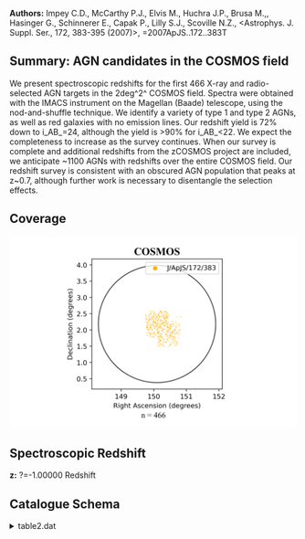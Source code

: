 **Authors:** Impey C.D., McCarthy P.J., Elvis M., Huchra J.P., Brusa M.,, Hasinger G., Schinnerer E., Capak P., Lilly S.J., Scoville N.Z., <Astrophys. J. Suppl. Ser., 172, 383-395 (2007)>, =2007ApJS..172..383T

## Summary: AGN candidates in the COSMOS field 

We present spectroscopic redshifts for the first 466 X-ray and radio-selected AGN targets in the 2deg^2^ COSMOS field. Spectra were obtained with the IMACS instrument on the Magellan (Baade) telescope, using the nod-and-shuffle technique. We identify a variety of type 1 and type 2 AGNs, as well as red galaxies with no emission lines. Our redshift yield is 72% down to i_AB_=24, although the yield is >90% for i_AB_<22. We expect the completeness to increase as the survey continues. When our survey is complete and additional redshifts from the zCOSMOS project are included, we anticipate ~1100 AGNs with redshifts over the entire COSMOS field. Our redshift survey is consistent with an obscured AGN population that peaks at z~0.7, although further work is necessary to disentangle the selection effects.
## Coverage
![image](https://raw.githubusercontent.com/joshgithubbin/Sherlock-DDF/refs/heads/main/Catalogue%20Plotting/Catalogues/J-ApJS-172-383/Subcatalogues/COSMOS/Plots/fieldcover.png)
## Spectroscopic Redshift 
 
**z:** ?=-1.00000 Redshift 
 

## Catalogue Schema

<details>
<summary>table2.dat</summary>

| Bytes   | Format   | Units    | Label     | Explanations                                   |
|:--------|:---------|:---------|:----------|:-----------------------------------------------|
| 1- 6    | A6       | ---      | ---       | [COSMOS]                                       |
| 8- 26   | A19      | ---      | [TIM2007] | Object name (JHHMMSS.ss+DDMMSS.s),             |
| 28- 38  | F11.7    | deg      | RAdeg     | Right Ascension in decimal degrees (J2000)     |
| 40- 48  | F9.7     | deg      | DEdeg     | Declination in decimal degrees (J2000)         |
| 50- 54  | F5.2     | ---      | imag      | HST/ACS i band AB magnitude                    |
| 56- 61  | F6.2     | ---      | S/N       | Signal-to-noise                                |
| 63- 67  | I5       | ---      | Texp      | Exposure time                                  |
| 69- 73  | A5       | ---      | Type      | Source classification (1)                      |
| 75- 82  | F8.5     | ---      | z         | ?=-1.00000 Redshift                            |
| 84      | A1       | ---      | n_z       | [c] Manually assigned z (2)                    |
| 86- 93  | F8.5     | ---      | e_z       | ?=-1.00000 The 1{sigma} error in z             |
| 95      | A1       | ---      | n_e_z     | [b] Manually assigned e_z (3)                  |
| 97      | A1       | ---      | zconf     | Confidence note on z (4)                       |
| 1       | =        | Type     | 1         | AGN                                            |
| 2       | =        | Type     | 2         | AGN                                            |
| 2       | AGN      | and      | red       | galaxy hybrid                                  |
| 2       | Type     | 1        | AGN       | had their  redshifts                           |
| 1       | =        | redshift | is        | considered unambiguous                         |
| 2       | =        | only     | one       | line fit or the redshift comes strictly from a |

**Note**: Source type as follows:
     q1 = Type 1 AGN
     q2 = Type 2 AGN
      e = red galaxy
    q2e = Type 2 AGN and red galaxy hybrid
  mstar = M-type stars
      ? = questionable classification
     q? = blue continua but no obvious emission lines
     e? = red  continua and no emission or absorption lines
Note (2): 'c' indicates that these zconf=2 Type 1 AGN had their  redshifts
     manually adjusted to be more consistent with  their u*(CFHT)-B(Subaru)
     and V(Subaru)-r(Subaru) colors.
Note (3): 'b' indicates objects with a manually assigned redshift error
     derived from the 5-pixel spectral resolution.
Note (4): Note on zconf as follows:
      1 = redshift is considered unambiguous 
      2 = only one line fit or the redshift comes strictly from a 
          well-fit continuum shape over the entire spectral range 
      ? = signal-to-noise of the object spectrum was too low for 
          a redshift to be determined

</details>
